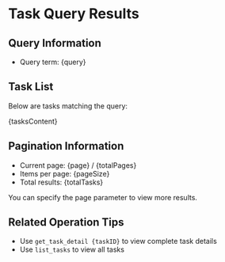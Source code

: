 # Task Query Results

## Query Information

- Query term: {query}

## Task List

Below are tasks matching the query:

{tasksContent}

## Pagination Information

- Current page: {page} / {totalPages}
- Items per page: {pageSize}
- Total results: {totalTasks}

You can specify the page parameter to view more results.

## Related Operation Tips

- Use `get_task_detail {taskID}` to view complete task details
- Use `list_tasks` to view all tasks
